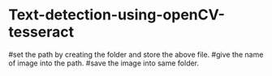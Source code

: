 # Text-detection-using-openCV-tesseract



#set the path by creating the folder and store the above file.
#give the name of image into the path.
#save the image into same folder.
